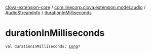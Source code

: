[clova-extension-core](../../index.md) / [com.linecorp.clova.extension.model.audio](../index.md) / [AudioStreamInfo](index.md) / [durationInMilliseconds](./duration-in-milliseconds.md)

# durationInMilliseconds

`val durationInMilliseconds: `[`Long`](https://kotlinlang.org/api/latest/jvm/stdlib/kotlin/-long/index.html)`?`